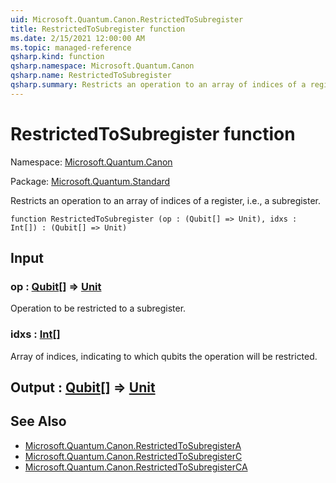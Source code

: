 ```yaml
---
uid: Microsoft.Quantum.Canon.RestrictedToSubregister
title: RestrictedToSubregister function
ms.date: 2/15/2021 12:00:00 AM
ms.topic: managed-reference
qsharp.kind: function
qsharp.namespace: Microsoft.Quantum.Canon
qsharp.name: RestrictedToSubregister
qsharp.summary: Restricts an operation to an array of indices of a register, i.e., a subregister.
---
```


# RestrictedToSubregister function

Namespace: [Microsoft.Quantum.Canon](xref:Microsoft.Quantum.Canon)

Package: [Microsoft.Quantum.Standard](https://nuget.org/packages/Microsoft.Quantum.Standard)


Restricts an operation to an array of indices of a register, i.e., a subregister.

```qsharp
function RestrictedToSubregister (op : (Qubit[] => Unit), idxs : Int[]) : (Qubit[] => Unit)
```


## Input

### op : [Qubit](xref:microsoft.quantum.lang-ref.qubit)[] => [Unit](xref:microsoft.quantum.lang-ref.unit) 

Operation to be restricted to a subregister.


### idxs : [Int](xref:microsoft.quantum.lang-ref.int)[]

Array of indices, indicating to which qubits the operation will be restricted.



## Output : [Qubit](xref:microsoft.quantum.lang-ref.qubit)[] => [Unit](xref:microsoft.quantum.lang-ref.unit) 



## See Also

- [Microsoft.Quantum.Canon.RestrictedToSubregisterA](xref:Microsoft.Quantum.Canon.RestrictedToSubregisterA)
- [Microsoft.Quantum.Canon.RestrictedToSubregisterC](xref:Microsoft.Quantum.Canon.RestrictedToSubregisterC)
- [Microsoft.Quantum.Canon.RestrictedToSubregisterCA](xref:Microsoft.Quantum.Canon.RestrictedToSubregisterCA)